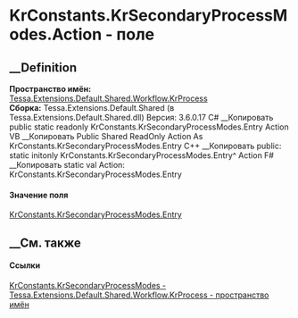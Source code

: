 # KrConstants.KrSecondaryProcessModes.Action - поле
##  __Definition
 **Пространство имён:**
[Tessa.Extensions.Default.Shared.Workflow.KrProcess](N_Tessa_Extensions_Default_Shared_Workflow_KrProcess.htm)  
 **Сборка:** Tessa.Extensions.Default.Shared (в
Tessa.Extensions.Default.Shared.dll) Версия: 3.6.0.17
C# __Копировать
     public static readonly KrConstants.KrSecondaryProcessModes.Entry Action
VB __Копировать
     Public Shared ReadOnly Action As KrConstants.KrSecondaryProcessModes.Entry
C++ __Копировать
     public:
    static initonly KrConstants.KrSecondaryProcessModes.Entry^ Action
F# __Копировать
     static val Action: KrConstants.KrSecondaryProcessModes.Entry
#### Значение поля
[KrConstants.KrSecondaryProcessModes.Entry](T_Tessa_Extensions_Default_Shared_Workflow_KrProcess_KrConstants_KrSecondaryProcessModes_Entry.htm)
##  __См. также
#### Ссылки
[KrConstants.KrSecondaryProcessModes -
](T_Tessa_Extensions_Default_Shared_Workflow_KrProcess_KrConstants_KrSecondaryProcessModes.htm)
[Tessa.Extensions.Default.Shared.Workflow.KrProcess - пространство
имён](N_Tessa_Extensions_Default_Shared_Workflow_KrProcess.htm)
